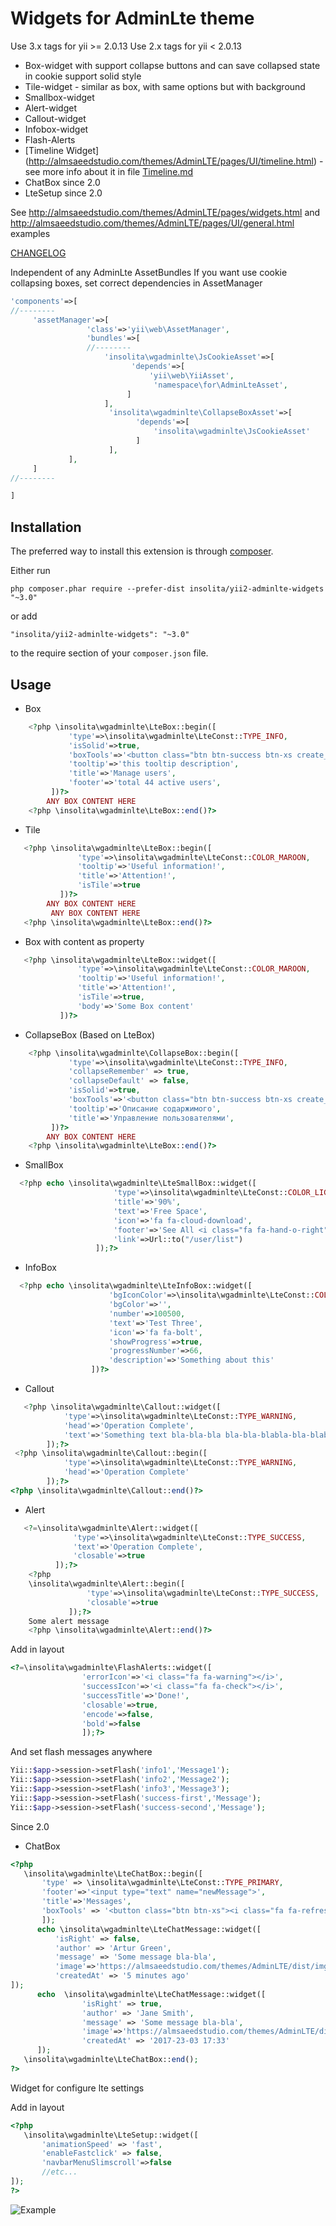 Widgets for AdminLte theme
===========================
 Use 3.x tags for yii >= 2.0.13
 Use 2.x tags for yii < 2.0.13

 * Box-widget with support collapse buttons and can save collapsed state in cookie support solid style
 * Tile-widget - similar as box, with same options but with background
 * Smallbox-widget
 * Alert-widget
 * Callout-widget
 * Infobox-widget
 * Flash-Alerts
 * [Timeline Widget] (http://almsaeedstudio.com/themes/AdminLTE/pages/UI/timeline.html) - see more info about it in file [Timeline.md](https://github.com/Insolita/yii2-adminlte-widgets/blob/master/Timeline.md)
 * ChatBox since 2.0
 * LteSetup since 2.0

See http://almsaeedstudio.com/themes/AdminLTE/pages/widgets.html  and http://almsaeedstudio.com/themes/AdminLTE/pages/UI/general.html examples

[CHANGELOG](https://github.com/Insolita/yii2-adminlte-widgets/blob/master/CHANGELOG.md)

Independent of any AdminLte AssetBundles
If you want use cookie collapsing boxes, set correct dependencies in AssetManager

```php
'components'=>[
//--------
     'assetManager'=>[
                 'class'=>'yii\web\AssetManager',
                 'bundles'=>[
                 //--------
                     'insolita\wgadminlte\JsCookieAsset'=>[
                           'depends'=>[
                               'yii\web\YiiAsset',
                                'namespace\for\AdminLteAsset',
                          ]
                     ],
                      'insolita\wgadminlte\CollapseBoxAsset'=>[
                            'depends'=>[
                                'insolita\wgadminlte\JsCookieAsset'
                            ]
                      ],
             ],
     ]
//--------

]

```



Installation
------------

The preferred way to install this extension is through [composer](http://getcomposer.org/download/).

Either run

```
php composer.phar require --prefer-dist insolita/yii2-adminlte-widgets "~3.0"
```

or add

```
"insolita/yii2-adminlte-widgets": "~3.0"
```

to the require section of your `composer.json` file.



Usage
------
 * Box

```php
    <?php \insolita\wgadminlte\LteBox::begin([
             'type'=>\insolita\wgadminlte\LteConst::TYPE_INFO,
             'isSolid'=>true,
             'boxTools'=>'<button class="btn btn-success btn-xs create_button" ><i class="fa fa-plus-circle"></i> Add</button>',
             'tooltip'=>'this tooltip description',
             'title'=>'Manage users',
             'footer'=>'total 44 active users',
         ])?>
        ANY BOX CONTENT HERE
    <?php \insolita\wgadminlte\LteBox::end()?>
```
 * Tile

```php
   <?php \insolita\wgadminlte\LteBox::begin([
               'type'=>\insolita\wgadminlte\LteConst::COLOR_MAROON,
               'tooltip'=>'Useful information!',
               'title'=>'Attention!',
               'isTile'=>true
           ])?>
        ANY BOX CONTENT HERE
         ANY BOX CONTENT HERE 
   <?php \insolita\wgadminlte\LteBox::end()?>
```
 * Box with content as property
  ```php
     <?php \insolita\wgadminlte\LteBox::widget([
                 'type'=>\insolita\wgadminlte\LteConst::COLOR_MAROON,
                 'tooltip'=>'Useful information!',
                 'title'=>'Attention!',
                 'isTile'=>true,
                 'body'=>'Some Box content'
             ])?>
  ```

 * CollapseBox (Based on LteBox)
```php
    <?php \insolita\wgadminlte\CollapseBox::begin([
             'type'=>\insolita\wgadminlte\LteConst::TYPE_INFO,
             'collapseRemember' => true,
             'collapseDefault' => false,
             'isSolid'=>true,
             'boxTools'=>'<button class="btn btn-success btn-xs create_button" ><i class="fa fa-plus-circle"></i> Добавить</button>',
             'tooltip'=>'Описание содаржимого',
             'title'=>'Управление пользователями',
         ])?>
        ANY BOX CONTENT HERE
    <?php \insolita\wgadminlte\LteBox::end()?>
```

 * SmallBox

 ```php
   <?php echo \insolita\wgadminlte\LteSmallBox::widget([
	                    'type'=>\insolita\wgadminlte\LteConst::COLOR_LIGHT_BLUE,
	                    'title'=>'90%',
	                    'text'=>'Free Space',
	                    'icon'=>'fa fa-cloud-download',
	                    'footer'=>'See All <i class="fa fa-hand-o-right"></i>',
	                    'link'=>Url::to("/user/list")
	                ]);?>
```

 * InfoBox

 ```php
   <?php echo \insolita\wgadminlte\LteInfoBox::widget([
                       'bgIconColor'=>\insolita\wgadminlte\LteConst::COLOR_AQUA,
                       'bgColor'=>'',
                       'number'=>100500,
                       'text'=>'Test Three',
                       'icon'=>'fa fa-bolt',
                       'showProgress'=>true,
                       'progressNumber'=>66,
                       'description'=>'Something about this'
                   ])?>
```
 * Callout
```php
   <?php \insolita\wgadminlte\Callout::widget([
            'type'=>\insolita\wgadminlte\LteConst::TYPE_WARNING,
            'head'=>'Operation Complete',
            'text'=>'Something text bla-bla-bla bla-bla-blabla-bla-blabla-bla-blabla-bla-blabla-bla-blabla-bla-bla'
        ]);?>
 <?php \insolita\wgadminlte\Callout::begin([
            'type'=>\insolita\wgadminlte\LteConst::TYPE_WARNING,
            'head'=>'Operation Complete'
        ]);?>
<?php \insolita\wgadminlte\Callout::end()?>

```
 * Alert
```php
   <?=\insolita\wgadminlte\Alert::widget([
              'type'=>\insolita\wgadminlte\LteConst::TYPE_SUCCESS,
              'text'=>'Operation Complete',
              'closable'=>true
          ]);?>
    <?php
    \insolita\wgadminlte\Alert::begin([
                 'type'=>\insolita\wgadminlte\LteConst::TYPE_SUCCESS,
                 'closable'=>true
             ]);?>
    Some alert message
    <?php \insolita\wgadminlte\Alert::end()?>


```


Add in layout

```php
<?=\insolita\wgadminlte\FlashAlerts::widget([
                'errorIcon'=>'<i class="fa fa-warning"></i>',
                'successIcon'=>'<i class="fa fa-check"></i>',
                'successTitle'=>'Done!',
                'closable'=>true,
                'encode'=>false,
                'bold'=>false
                ]);?>
```

And set flash messages anywhere

```php
Yii::$app->session->setFlash('info1','Message1');
Yii::$app->session->setFlash('info2','Message2');
Yii::$app->session->setFlash('info3','Message3');
Yii::$app->session->setFlash('success-first','Message');
Yii::$app->session->setFlash('success-second','Message');
```

Since 2.0

* ChatBox
```php
<?php 
   \insolita\wgadminlte\LteChatBox::begin([
       'type' => \insolita\wgadminlte\LteConst::TYPE_PRIMARY,
       'footer'=>'<input type="text" name="newMessage">',
       'title'=>'Messages',
       'boxTools' => '<button class="btn btn-xs"><i class="fa fa-refresh"></i></button>'
       ]);
      echo \insolita\wgadminlte\LteChatMessage::widget([
          'isRight' => false,
          'author' => 'Artur Green',
          'message' => 'Some message bla-bla',
          'image'=>'https://almsaeedstudio.com/themes/AdminLTE/dist/img/user3-128x128.jpg',
          'createdAt' => '5 minutes ago'
]);
      echo  \insolita\wgadminlte\LteChatMessage::widget([
                'isRight' => true,
                'author' => 'Jane Smith',
                'message' => 'Some message bla-bla',
                'image'=>'https://almsaeedstudio.com/themes/AdminLTE/dist/img/user1-128x128.jpg',
                'createdAt' => '2017-23-03 17:33'
      ]);
   \insolita\wgadminlte\LteChatBox::end();
?>
```

Widget for configure lte settings

Add in layout
```php
<?php
   \insolita\wgadminlte\LteSetup::widget([
       'animationSpeed' => 'fast',
       'enableFastclick' => false,
       'navbarMenuSlimscroll'=>false
       //etc...
]);
?>
```

![Example](http://dl4.joxi.net/drive/2017/03/25/0008/3019/551883/83/9bb0d4748a.jpg)